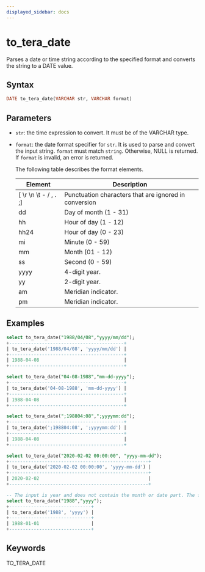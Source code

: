 ```yaml
---
displayed_sidebar: docs
---
```


# to_tera_date



Parses a date or time string according to the specified format and converts the string to a DATE value.

## Syntax

```Haskell
DATE to_tera_date(VARCHAR str, VARCHAR format)
```

## Parameters

- `str`: the time expression to convert. It must be of the VARCHAR type.

- `format`: the date format specifier for `str`. It is used to parse and convert the input string. `format` must match `string`. Otherwise, NULL is returned. If `format` is invalid, an error is returned.

  The following table describes the format elements.

  | **Element**           | **Description**                             |
  | --------------------- | ------------------------------------------- |
  | [ \r \n \t - / , . ;] | Punctuation characters that are ignored in conversion       |
  | dd                    | Day of month (1 - 31)                       |
  | hh                    | Hour of day (1 - 12)                        |
  | hh24                  | Hour of day (0 - 23)                        |
  | mi                    | Minute (0 - 59)                             |
  | mm                    | Month (01 - 12)                             |
  | ss                    | Second (0 - 59)                             |
  | yyyy                  | 4-digit year.                               |
  | yy                    | 2-digit year.                               |
  | am                    | Meridian indicator.                         |
  | pm                    | Meridian indicator.                         |

## Examples

```SQL
select to_tera_date("1988/04/08","yyyy/mm/dd");
+------------------------------------------+
| to_tera_date('1988/04/08', 'yyyy/mm/dd') |
+------------------------------------------+
| 1988-04-08                               |
+------------------------------------------+

select to_tera_date("04-08-1988","mm-dd-yyyy");
+------------------------------------------+
| to_tera_date('04-08-1988', 'mm-dd-yyyy') |
+------------------------------------------+
| 1988-04-08                               |
+------------------------------------------+

select to_tera_date(";198804:08",";yyyymm:dd");
+------------------------------------------+
| to_tera_date(';198804:08', ';yyyymm:dd') |
+------------------------------------------+
| 1988-04-08                               |
+------------------------------------------+

select to_tera_date("2020-02-02 00:00:00", "yyyy-mm-dd");
+---------------------------------------------------+
| to_tera_date('2020-02-02 00:00:00', 'yyyy-mm-dd') |
+---------------------------------------------------+
| 2020-02-02                                        |
+---------------------------------------------------+

-- The input is year and does not contain the month or date part. The first day in that year is returned.
select to_tera_date("1988","yyyy");
+------------------------------+
| to_tera_date('1988', 'yyyy') |
+------------------------------+
| 1988-01-01                   |
+------------------------------+
```

## Keywords

TO_TERA_DATE
